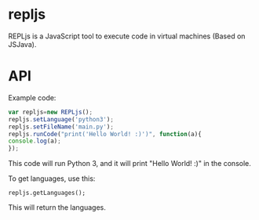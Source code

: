 # repljs
REPLjs is a JavaScript tool to execute code in virtual machines (Based on JSJava).

# API
Example code:
```JavaScript
var repljs=new REPLjs();
repljs.setLanguage('python3');
repljs.setFileName('main.py');
repljs.runCode("print('Hello World! :)')", function(a){
console.log(a);
});
```
This code will run Python 3, and it will print "Hello World! :)" in the console.


To get languages, use this:
```
repljs.getLanguages();
```

This will return the languages.

